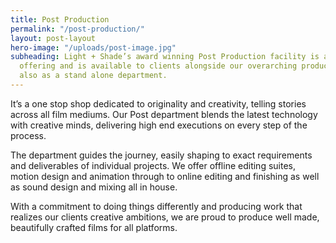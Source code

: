 ```yaml
---
title: Post Production
permalink: "/post-production/"
layout: post-layout
hero-image: "/uploads/post-image.jpg"
subheading: Light + Shade’s award winning Post Production facility is an all encompassing
  offering and is available to clients alongside our overarching production pipeline,
  also as a stand alone department.
---
```


It’s a one stop shop dedicated to originality and creativity, telling stories across all film mediums. Our Post department
blends the latest technology with creative minds, delivering high end executions on every step of the process.

The department guides the journey, easily shaping to exact requirements and deliverables of individual projects. We
offer offline editing suites, motion design and animation through to online editing and finishing as well as sound design
and mixing all in house.

With a commitment to doing things differently and producing work that realizes our clients creative ambitions, we are
proud to produce well made, beautifully crafted films for all platforms.
